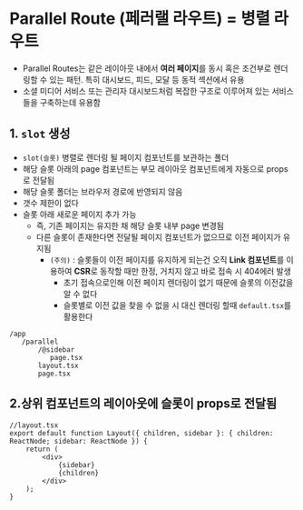 # Parallel Route (페러랠 라우트) = 병렬 라우트

- Parallel Routes는 같은 레이아웃 내에서 **여러 페이지**를 동시 혹은 조건부로 렌더링할 수 있는 패턴. 특히 대시보드, 피드, 모달 등 동적 섹션에서 유용
- 소셜 미디어 서비스 또는 관리자 대시보드처럼 복잡한 구조로 이루어져 있는 서비스들을 구축하는데 유용함

## 1. `slot` 생성

- `slot(슬롯)` 병렬로 렌더링 될 페이지 컴포넌트를 보관하는 폴더
- 해당 슬롯 아래의 page 컴포넌트는 부모 레이아웃 컴포넌트에게 자동으로 props로 전달됨
- 해당 슬롯 폴더는 브라우저 경로에 반영되지 않음
- 갯수 제한이 없다
- 슬롯 아래 새로운 페이지 추가 가능
  - 즉, 기존 페이지는 유지한 채 해당 슬롯 내부 page 변경됨
  - 다른 슬롯이 존재한다면 전달될 페이지 컴포넌트가 없으므로 이전 페이지가 유지됨
    - `(주의)` : 슬롯들이 이전 페이지를 유지하게 되는건 오직 **Link 컴포넌트**를 이용하여 **CSR**로 동작할 때만 한정, 거치지 않고 바로 접속 시 404에러 발생
      - 초기 접속으로인해 이전 페이지 렌더링이 없기 때문에 슬롯의 이전값을 알 수 없다
      - 슬롯별로 이전 값을 찾을 수 없을 시 대신 렌더링 할때 `default.tsx`를 활용한다

```
/app
   /parallel
       /@sidebar
          page.tsx
       layout.tsx
       page.tsx

```

## 2.상위 컴포넌트의 레이아웃에 슬롯이 props로 전달됨

```tsx
//layout.tsx
export default function Layout({ children, sidebar }: { children: ReactNode; sidebar: ReactNode }) {
	return (
		<div>
			{sidebar}
			{children}
		</div>
	);
}
```
